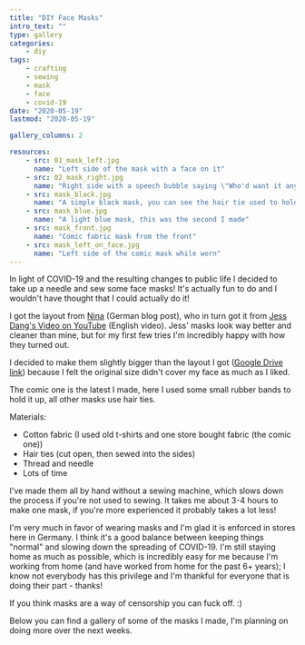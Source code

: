 ```yaml
---
title: "DIY Face Masks"
intro_text: ""
type: gallery
categories:
    - diy
tags:
    - crafting
    - sewing
    - mask
    - face
    - covid-19
date: "2020-05-19"
lastmod: "2020-05-19"

gallery_columns: 2

resources:
    - src: 01_mask_left.jpg
      name: "Left side of the mask with a face on it"
    - src: 02_mask_right.jpg
      name: "Right side with a speech bubble saying \"Who'd want it any other way? When there's danger to innocent people\""
    - src: mask_black.jpg
      name: "A simple black mask, you can see the hair tie used to hold it up."
    - src: mask_blue.jpg
      name: "A light blue mask, this was the second I made"
    - src: mask_front.jpg
      name: "Comic fabric mask from the front"
    - src: mask_left_on_face.jpg
      name: "Left side of the comic mask while worn"
---
```


In light of COVID-19 and the resulting changes to public life I decided to take up a needle and sew some face masks! It's actually fun to do and I wouldn't have thought that I could actually do it! 

I got the layout from [Nina](https://oddnina.de/diy/2020/03/16/gesichtsmasken-anleitung.html) (German blog post), who in turn got it from [Jess Dang's Video on YouTube](https://www.youtube.com/watch?v=VUasSmReIVo&t=315s) (English video). Jess' masks look way better and cleaner than mine, but for my first few tries I'm incredibly happy with how they turned out.

I decided to make them slightly bigger than the layout I got ([Google Drive link](https://drive.google.com/file/d/1GQkPmh7-AbuPt4DV8JxbT3KavAM4x0-c/view)) because I felt the original size didn't cover my face as much as I liked. 

The comic one is the latest I made, here I used some small rubber bands to hold it up, all other masks use hair ties.

Materials:
- Cotton fabric (I used old t-shirts and one store bought fabric (the comic one))
- Hair ties (cut open, then sewed into the sides)
- Thread and needle
- Lots of time

I've made them all by hand without a sewing machine, which slows down the process if you're not used to sewing. It takes me about 3-4 hours to make one mask, if you're more experienced it probably takes a lot less!

I'm very much in favor of wearing masks and I'm glad it is enforced in stores here in Germany. I think it's a good balance between keeping things "normal" and slowing down the spreading of COVID-19. I'm still staying home as much as possible, which is incredibly easy for me because I'm working from home (and have worked from home for the past 6+ years); I know not everybody has this privilege and I'm thankful for everyone that is doing their part - thanks! 

If you think masks are a way of censorship you can fuck off. :) 

Below you can find a gallery of some of the masks I made, I'm planning on doing more over the next weeks. 